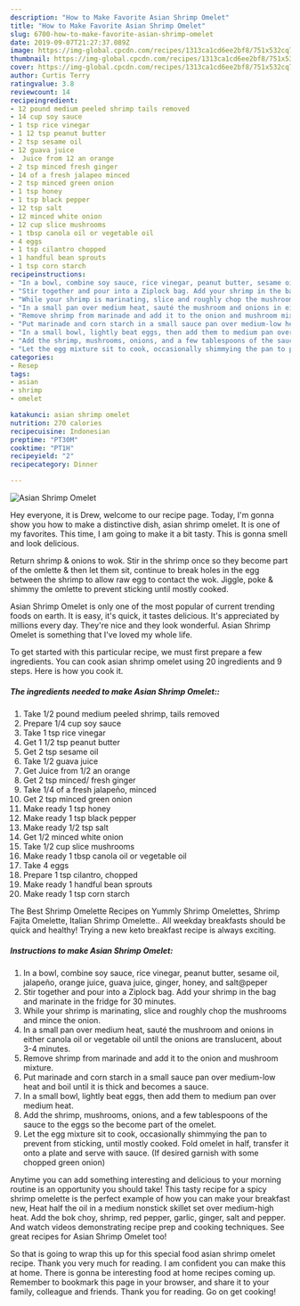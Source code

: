 ```yaml
---
description: "How to Make Favorite Asian Shrimp Omelet"
title: "How to Make Favorite Asian Shrimp Omelet"
slug: 6700-how-to-make-favorite-asian-shrimp-omelet
date: 2019-09-07T21:27:37.089Z
image: https://img-global.cpcdn.com/recipes/1313ca1cd6ee2bf8/751x532cq70/asian-shrimp-omelet-recipe-main-photo.jpg
thumbnail: https://img-global.cpcdn.com/recipes/1313ca1cd6ee2bf8/751x532cq70/asian-shrimp-omelet-recipe-main-photo.jpg
cover: https://img-global.cpcdn.com/recipes/1313ca1cd6ee2bf8/751x532cq70/asian-shrimp-omelet-recipe-main-photo.jpg
author: Curtis Terry
ratingvalue: 3.8
reviewcount: 14
recipeingredient:
- 12 pound medium peeled shrimp tails removed
- 14 cup soy sauce
- 1 tsp rice vinegar
- 1 12 tsp peanut butter
- 2 tsp sesame oil
- 12 guava juice
-  Juice from 12 an orange
- 2 tsp minced fresh ginger
- 14 of a fresh jalapeo minced
- 2 tsp minced green onion
- 1 tsp honey
- 1 tsp black pepper
- 12 tsp salt
- 12 minced white onion
- 12 cup slice mushrooms
- 1 tbsp canola oil or vegetable oil
- 4 eggs
- 1 tsp cilantro chopped
- 1 handful bean sprouts
- 1 tsp corn starch
recipeinstructions:
- "In a bowl, combine soy sauce, rice vinegar, peanut butter, sesame oil, jalapeño, orange juice, guava juice, ginger, honey, and salt@peper"
- "Stir together and pour into a Ziplock bag. Add your shrimp in the bag and marinate in the fridge for 30 minutes."
- "While your shrimp is marinating, slice and roughly chop the mushrooms and mince the onion."
- "In a small pan over medium heat, sauté the mushroom and onions in either canola oil or vegetable oil until the onions are translucent, about 3-4 minutes."
- "Remove shrimp from marinade and add it to the onion and mushroom mixture."
- "Put marinade and corn starch in a small sauce pan over medium-low heat and boil until it is thick and becomes a sauce."
- "In a small bowl, lightly beat eggs, then add them to medium pan over medium heat."
- "Add the shrimp, mushrooms, onions, and a few tablespoons of the sauce to the eggs so the become part of the omelet."
- "Let the egg mixture sit to cook, occasionally shimmying the pan to prevent from sticking, until mostly cooked. Fold omelet in half, transfer it onto a plate and serve with sauce. (If desired garnish with some chopped green onion)"
categories:
- Resep
tags:
- asian
- shrimp
- omelet

katakunci: asian shrimp omelet
nutrition: 270 calories
recipecuisine: Indonesian
preptime: "PT30M"
cooktime: "PT1H"
recipeyield: "2"
recipecategory: Dinner

---
```



![Asian Shrimp Omelet](https://img-global.cpcdn.com/recipes/1313ca1cd6ee2bf8/751x532cq70/asian-shrimp-omelet-recipe-main-photo.jpg)

Hey everyone, it is Drew, welcome to our recipe page. Today, I'm gonna show you how to make a distinctive dish, asian shrimp omelet. It is one of my favorites. This time, I am going to make it a bit tasty. This is gonna smell and look delicious.

Return shrimp &amp; onions to wok. Stir in the shrimp once so they become part of the omlette &amp; then let them sit, continue to break holes in the egg between the shrimp to allow raw egg to contact the wok. Jiggle, poke &amp; shimmy the omlette to prevent sticking until mostly cooked.

Asian Shrimp Omelet is only one of the most popular of current trending foods on earth. It is easy, it's quick, it tastes delicious. It's appreciated by millions every day. They're nice and they look wonderful. Asian Shrimp Omelet is something that I've loved my whole life.


To get started with this particular recipe, we must first prepare a few ingredients. You can cook asian shrimp omelet using 20 ingredients and 9 steps. Here is how you cook it.

##### The ingredients needed to make Asian Shrimp Omelet::

1. Take 1/2 pound medium peeled shrimp, tails removed
1. Prepare 1/4 cup soy sauce
1. Take 1 tsp rice vinegar
1. Get 1 1/2 tsp peanut butter
1. Get 2 tsp sesame oil
1. Take 1/2 guava juice
1. Get  Juice from 1/2 an orange
1. Get 2 tsp minced/ fresh ginger
1. Take 1/4 of a fresh jalapeño, minced
1. Get 2 tsp minced green onion
1. Make ready 1 tsp honey
1. Make ready 1 tsp black pepper
1. Make ready 1/2 tsp salt
1. Get 1/2 minced white onion
1. Take 1/2 cup slice mushrooms
1. Make ready 1 tbsp canola oil or vegetable oil
1. Take 4 eggs
1. Prepare 1 tsp cilantro, chopped
1. Make ready 1 handful bean sprouts
1. Make ready 1 tsp corn starch


The Best Shrimp Omelette Recipes on Yummly Shrimp Omelettes, Shrimp Fajita Omelette, Italian Shrimp Omelette.. All weekday breakfasts should be quick and healthy! Trying a new keto breakfast recipe is always exciting. 

##### Instructions to make Asian Shrimp Omelet:

1. In a bowl, combine soy sauce, rice vinegar, peanut butter, sesame oil, jalapeño, orange juice, guava juice, ginger, honey, and salt@peper
1. Stir together and pour into a Ziplock bag. Add your shrimp in the bag and marinate in the fridge for 30 minutes.
1. While your shrimp is marinating, slice and roughly chop the mushrooms and mince the onion.
1. In a small pan over medium heat, sauté the mushroom and onions in either canola oil or vegetable oil until the onions are translucent, about 3-4 minutes.
1. Remove shrimp from marinade and add it to the onion and mushroom mixture.
1. Put marinade and corn starch in a small sauce pan over medium-low heat and boil until it is thick and becomes a sauce.
1. In a small bowl, lightly beat eggs, then add them to medium pan over medium heat.
1. Add the shrimp, mushrooms, onions, and a few tablespoons of the sauce to the eggs so the become part of the omelet.
1. Let the egg mixture sit to cook, occasionally shimmying the pan to prevent from sticking, until mostly cooked. Fold omelet in half, transfer it onto a plate and serve with sauce. (If desired garnish with some chopped green onion)


Anytime you can add something interesting and delicious to your morning routine is an opportunity you should take! This tasty recipe for a spicy shrimp omelette is the perfect example of how you can make your breakfast new, Heat half the oil in a medium nonstick skillet set over medium-high heat. Add the bok choy, shrimp, red pepper, garlic, ginger, salt and pepper. And watch videos demonstrating recipe prep and cooking techniques. See great recipes for Asian Shrimp Omelet too! 

So that is going to wrap this up for this special food asian shrimp omelet recipe. Thank you very much for reading. I am confident you can make this at home. There is gonna be interesting food at home recipes coming up. Remember to bookmark this page in your browser, and share it to your family, colleague and friends. Thank you for reading. Go on get cooking!
